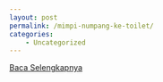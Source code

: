 ```yaml
---
layout: post
permalink: /mimpi-numpang-ke-toilet/
categories:
    - Uncategorized
---
```


[Baca Selengkapnya](/01)